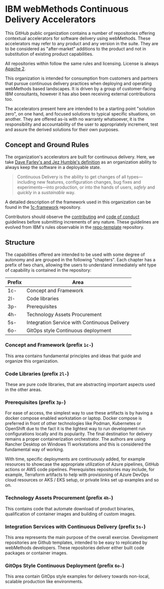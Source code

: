 # IBM webMethods Continuous Delivery Accelerators

This GitHub public organization contains a number of repositories offering contextual accelerators for software delivery using webMethods. These accelerators may refer to any product and any version in the suite. They are to be considered as "after-market" additions to the product and not in substitution of existing product capabilities.

All repositories within follow the same rules and licensing. License is always [Apache 2](https://www.apache.org/licenses/LICENSE-2.0).

This organization is intended for consumption from customers and partners that pursue continuous delivery practices when deploying and operating webMethods based landscapes. It is driven by a group of customer-facing IBM consultants, however it has also been receiving external contributions too.

The accelerators present here are intended to be a starting point "solution zero", on one hand, and focused solutions to typical specific situations, on another. They are offered as-is with no warranty whatsoever, it is the responsibility and accountability of the user to appropriately increment, test and assure the derived solutions for their own purposes.

## Concept and Ground Rules

The organization's accelerators are built for continuous delivery. Here, we take [Dave Farley's and Jez Humble's definition](https://continuousdelivery.com/) as an organization ability to always keep the software in a deployable state.

> Continuous Delivery is the ability to get changes of all types—including new features, configuration changes, bug fixes and experiments—into production, or into the hands of users, *safely* and *quickly* in a *sustainable* way.

A detailed description of the framework used in this organization can be found in the [1c-framework](https://github.com/ibm-webmethods-continuous-delivery/1c-framework) repository.

Contributors should observe the [contributing](https://github.com/ibm-webmethods-continuous-delivery/.github/blob/main/CONTRIBUTING.md) and [code of conduct](https://github.com/ibm-webmethods-continuous-delivery/.github/blob/main/CODE_OF_CONDUCT.md) guidelines before submitting increments of any nature. These guidelines are evolved from IBM's rules observable in the [repo-template](https://github.com/IBM/repo-template) repository.

## Structure

The capabilities offered are intended to be used with some degree of autonomy and are grouped in the following "chapters". Each chapter has a prefix of two chars, allowing the users to understand immediately wht type of capability is contained in the repository:

Prefix|Area
-|-
1c-|Concept and Framework
2l-|Code libraries
3p-|Prerequisites
4h-|Technology Assets Procurement
5s-|Integration Service with Continuous Delivery
6o-|GitOps style Continuous deployment


### Concept and Framework (prefix `1c-`)

This area contains fundamental principles and ideas that guide and organize this organization.

### Code Libraries (prefix `2l-`)

These are pure code libraries, that are abstracting important aspects used in the other areas.

### Prerequisites (prefix `3p-`)

For ease of access, the simplest way to use these artifacts is by having a docker compose enabled workstation or laptop. Docker compose is preferred in front of other technologies like Podman, Kubernetes or OpenShift due to the fact it is the lightest way to run development run configurations locally and its popularity. The final destination for delivery remains a proper containerization orchestrator. The authors are using Rancher Desktop on Windows 11 workstations and this is considered  the fundamental way of working.

With time, specific deployments are continuously added, for example resources to showcase the appropriate utilization of Azure pipelines, GitHub actions or AWS code pipelines. Prerequisites repositories may include, for example, Terraform artifacts to help with provisioning of Azure DevOps cloud resources or AKS / EKS setup, or private links set up examples and so on.

### Technology Assets Procurement (prefix `4h-`)

This contains code that automate download of product binaries, qualification of container images and building of custom images.

### Integration Services with Continuous Delivery (prefix `5s-`)

This area represents the main purpose of the overall exercise.
Development repositories are Github templates, intended to be easy to replicated by webMethods developers.
These repositories deliver either built code packages or container images.

### GitOps Style Continuous Deployment (prefix `6o-`)

This area contain GitOps style examples for delivery towards non-local, scalable production like environments.
